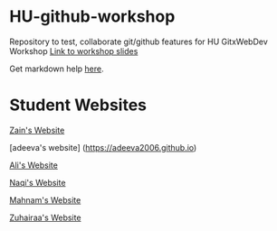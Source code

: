 # HU-github-workshop
Repository to test, collaborate git/github features for HU GitxWebDev Workshop
[Link to workshop slides](https://1drv.ms/p/s!AkTlh5yyv5yhgsF6D79SphrhbGsv3w)

Get markdown help [here](https://www.markdownguide.org/cheat-sheet/).
# Student Websites
[Zain's Website](https://zainau.github.io)

[adeeva's website] (https://adeeva2006.github.io)

[Ali's Website](https://ali-boii.github.io)

[Naqi's Website](https://naqi-boi.github.io)


[Mahnam's Website](https://mahnamm07.github.io)

[Zuhairaa's Website](https://zuhaxraa.github.io)
